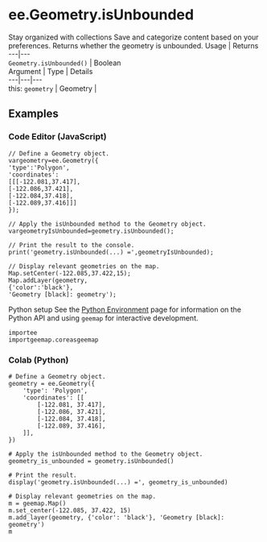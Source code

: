  
#  ee.Geometry.isUnbounded
Stay organized with collections  Save and categorize content based on your preferences. 
Returns whether the geometry is unbounded. Usage | Returns  
---|---  
`Geometry.isUnbounded()` | Boolean  
Argument | Type | Details  
---|---|---  
this: `geometry` | Geometry |   
## Examples
### Code Editor (JavaScript)
```
// Define a Geometry object.
vargeometry=ee.Geometry({
'type':'Polygon',
'coordinates':
[[[-122.081,37.417],
[-122.086,37.421],
[-122.084,37.418],
[-122.089,37.416]]]
});

// Apply the isUnbounded method to the Geometry object.
vargeometryIsUnbounded=geometry.isUnbounded();

// Print the result to the console.
print('geometry.isUnbounded(...) =',geometryIsUnbounded);

// Display relevant geometries on the map.
Map.setCenter(-122.085,37.422,15);
Map.addLayer(geometry,
{'color':'black'},
'Geometry [black]: geometry');
```

Python setup
See the [ Python Environment](https://developers.google.com/earth-engine/guides/python_install) page for information on the Python API and using `geemap` for interactive development.
```
importee
importgeemap.coreasgeemap
```

### Colab (Python)
```
# Define a Geometry object.
geometry = ee.Geometry({
    'type': 'Polygon',
    'coordinates': [[
        [-122.081, 37.417],
        [-122.086, 37.421],
        [-122.084, 37.418],
        [-122.089, 37.416],
    ]],
})

# Apply the isUnbounded method to the Geometry object.
geometry_is_unbounded = geometry.isUnbounded()

# Print the result.
display('geometry.isUnbounded(...) =', geometry_is_unbounded)

# Display relevant geometries on the map.
m = geemap.Map()
m.set_center(-122.085, 37.422, 15)
m.add_layer(geometry, {'color': 'black'}, 'Geometry [black]: geometry')
m
```

